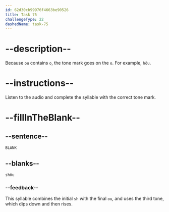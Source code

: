 ```yaml
---
id: 62d30cb99976f4663be90526
title: Task 75
challengeType: 22
dashedName: task-75
---
```


<!-- (Audio) A: shǒu -->

# --description--

Because `ou` contains `o`, the tone mark goes on the `o`. For example, `hǒu`.

# --instructions--

Listen to the audio and complete the syllable with the correct tone mark.

# --fillInTheBlank--

## --sentence--

`BLANK`

## --blanks--

`shǒu`

### --feedback--

This syllable combines the initial `sh` with the final `ou`, and uses the third tone, which dips down and then rises.
